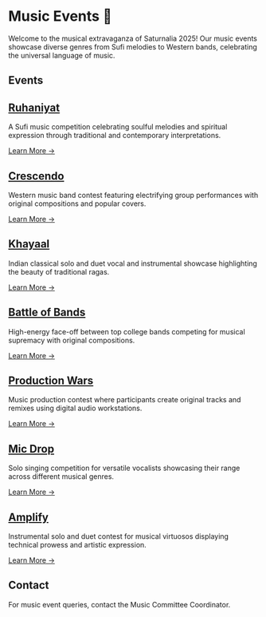 # Music Events 🎵

Welcome to the musical extravaganza of Saturnalia 2025! Our music events showcase diverse genres from Sufi melodies to Western bands, celebrating the universal language of music.

## Events

## [Ruhaniyat](./music/ruhaniyat)
A Sufi music competition celebrating soulful melodies and spiritual expression through traditional and contemporary interpretations.

[Learn More →](./music/ruhaniyat)

## [Crescendo](./music/crescendo)
Western music band contest featuring electrifying group performances with original compositions and popular covers.

[Learn More →](./music/crescendo)

## [Khayaal](./music/khayaal)
Indian classical solo and duet vocal and instrumental showcase highlighting the beauty of traditional ragas.

[Learn More →](./music/khayaal)

## [Battle of Bands](./music/battle-of-bands)
High-energy face-off between top college bands competing for musical supremacy with original compositions.

[Learn More →](./music/battle-of-bands)

## [Production Wars](./music/production-wars)
Music production contest where participants create original tracks and remixes using digital audio workstations.

[Learn More →](./music/production-wars)

## [Mic Drop](./music/mic-drop)
Solo singing competition for versatile vocalists showcasing their range across different musical genres.

[Learn More →](./music/mic-drop)

## [Amplify](./music/amplify)
Instrumental solo and duet contest for musical virtuosos displaying technical prowess and artistic expression.

[Learn More →](./music/amplify)


## Contact
For music event queries, contact the Music Committee Coordinator.
